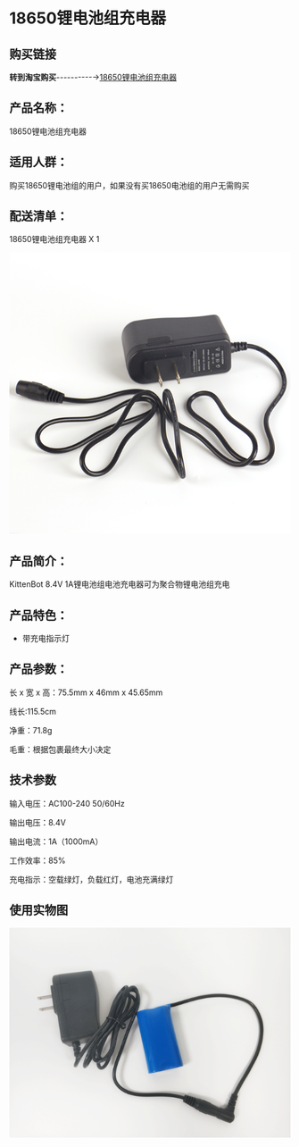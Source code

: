 # 18650锂电池组充电器   

## 购买链接

__转到淘宝购买__----------→[18650锂电池组充电器](https://item.taobao.com/item.htm?spm=a1z10.3-c-s.w4002-17001215033.60.4d38762ecmTQrB&id=560183968396)

## 产品名称：   

18650锂电池组充电器   

## 适用人群：   
购买18650锂电池组的用户，如果没有买18650电池组的用户无需购买   

## 配送清单：   

18650锂电池组充电器 X 1   

![](./chicun/18650充电器.png)   


## 产品简介：   

KittenBot 8.4V 1A锂电池组电池充电器可为聚合物锂电池组充电   

## 产品特色：   

- 带充电指示灯   


## 产品参数：   

长 x 宽 x 高：75.5mm x 46mm x 45.65mm   

线长:115.5cm   

净重：71.8g   

毛重：根据包裹最终大小决定   


## 技术参数   

输入电压：AC100-240 50/60Hz   

输出电压：8.4V   

输出电流：1A（1000mA）   

工作效率：85%   

充电指示：空载绿灯，负载红灯，电池充满绿灯   


## 使用实物图   

![](./chicun/充电器使用.png)   

